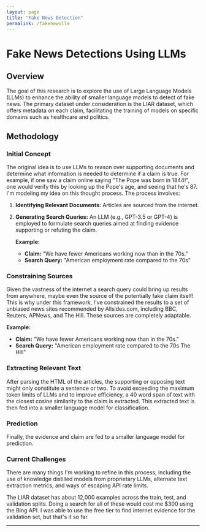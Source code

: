 ```yaml
---
layout: page
title: "Fake News Detection"
permalink: /fakenewsllm
---
```


# Fake News Detections Using LLMs


## Overview

The goal of this research is to explore the use of Large Language Models (LLMs) to enhance the ability of smaller language models to detect of fake news. The primary dataset under consideration is the LIAR dataset, which offers metadata on each claim, facilitating the training of models on specific domains such as healthcare and politics.

## Methodology

### Initial Concept

The original idea is to use LLMs to reason over supporting documents and determine what information is needed to determine if a claim is true. For example, if one saw a claim online saying "The Pope was born in 1844!", one would verify this by looking up the Pope's age, and seeing that he's 87. I'm modeling my idea on this thought process.  The process involves:

1. **Identifying Relevant Documents:** Articles are sourced from the internet.
2. **Generating Search Queries:** An LLM (e.g., GPT-3.5 or GPT-4) is employed to formulate search queries aimed at finding evidence supporting or refuting the claim.

    **Example:**
    - **Claim:** "We have fewer Americans working now than in the 70s."
    - **Search Query:** "American employment rate compared to the 70s"

### Constraining Sources

Given the vastness of the internet a search query could bring up results from anywhere, maybe even the source of the potentially fake claim itself! This is why under this framework, I've constrained the results to a set of unbiased news sites recommended by Allsides.com, including BBC, Reuters, APNews, and The Hill. These sources are completely adaptable.

**Example:**
- **Claim:** "We have fewer Americans working now than in the 70s."
- **Search Query:** "American employment rate compared to the 70s The Hill"

### Extracting Relevant Text

After parsing the HTML of the articles, the supporting or opposing text might only constitute a sentence or two. To avoid exceeding the maximum token limits of LLMs and to improve efficiency, a 40 word span of text with the closest cosine similarity to the claim is extracted. This extracted text is then fed into a smaller language model for classification.

### Prediction

Finally, the evidence and claim are fed to a smaller language model for prediction.

### Current Challenges

There are many things I'm working to refine in this process, including the use of knowledge distilled models from proprietary LLMs, alternate text extraction metrics, and ways of escaping API rate limits.

The LIAR dataset has about 12,000 examples across the train, test, and validation splits. Doing a search for all of these would cost me $300 using the Bing API. I was able to use the free tier to find internet evidence for the validation set, but that's it so far.
  

---


